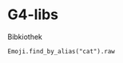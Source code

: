G4-libs
=======
  
Bibkiothek  

<span class ="octicon octicon-flame"></span>

<Code>Emoji.find_by_alias("cat").raw</code>

